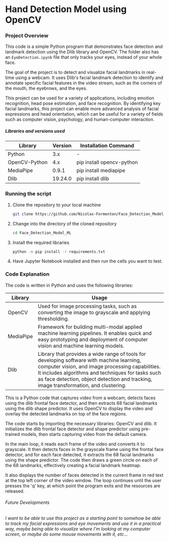 # Hand Detection Model using OpenCV

### Project Overview
This code is a simple Python program that demonstrates face detection and landmark detection using the Dlib library and OpenCV. The folder also has an `EyeDetection.ipynb` file that only tracks your eyes, instead of your whole face.

The goal of the project is to detect and visualize facial landmarks in real-time using a webcam. It uses Dlib's facial landmark detection to identify and annotate specific facial features in the video stream, such as the corners of the mouth, the eyebrows, and the eyes.

This project can be used for a variety of applications, including emotion recognition, head pose estimation, and face recognition. By identifying key facial landmarks, this project can enable more advanced analysis of facial expressions and head orientation, which can be useful for a variety of fields such as computer vision, psychology, and human-computer interaction.

##### Libraries and versions used
Library         | Version | Installation Command
--------------- | ------- | --------------------
Python          | 3.x     | -
OpenCV-Python   | 4.x     | pip install opencv-python
MediaPipe     | 0.9.1   | pip install mediapipe
Dlib       | 19.24.0  | pip install dlib

### Running the script
1. Clone the repository to your local machine
    ```bash
    git clone https://github.com/Nicolas-Formenton/Face_Detection_Model_ML.git
    ```
2. Change into the directory of the cloned repository
    ```bash 
    cd Face_Detection_Model_ML
    ```
3. Install the required libraries
    ```bash
    python -m pip install -r requirements.txt
    ```
4. Have Jupyter Notebook installed and then run the cells you want to test.

### Code Explanation
The code is written in Python and uses the following libraries:

Library         | Usage   |
--------------- | ------- | 
OpenCV          | Used for image processing tasks, such as converting the image to grayscale and applying thresholding.| 
MediaPipe |  Framework for building multi-modal applied machine learning pipelines. It enables quick and easy prototyping and deployment of computer vision and machine learning models.
Dlib |  Library that provides a wide range of tools for developing software with machine learning, computer vision, and image processing capabilities. It includes algorithms and techniques for tasks such as face detection, object detection and tracking, image transformation, and clustering.

This is a Python code that captures video from a webcam, detects faces using the dlib frontal face detector, and then extracts 68 facial landmarks using the dlib shape predictor. It uses OpenCV to display the video and overlay the detected landmarks on top of the face regions.

The code starts by importing the necessary libraries: OpenCV and dlib. It initializes the dlib frontal face detector and shape predictor using pre-trained models, then starts capturing video from the default camera.

In the main loop, it reads each frame of the video and converts it to grayscale. It then detects faces in the grayscale frame using the frontal face detector, and for each face detected, it extracts the 68 facial landmarks using the shape predictor. The code then draws a green circle on each of the 68 landmarks, effectively creating a facial landmark heatmap.

It also displays the number of faces detected in the current frame in red text at the top left corner of the video window. The loop continues until the user presses the 'q' key, at which point the program exits and the resources are released.

###### Future Developments
###### I want to be able to use this project as a starting point to somehow be able to track my facial expressions and eye movements and use it in a practical way, maybe being able to visualize where I'm looking at my computer screen, or maybe do some mouse movements with it, etc...
